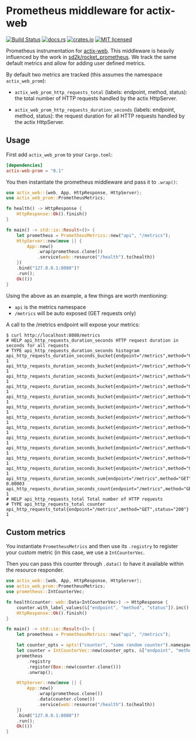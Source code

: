 # Prometheus middleware for actix-web

[![Build Status](https://travis-ci.org/nlopes/actix-web-prom.svg?branch=master)](https://travis-ci.org/nlopes/actix-web-prom)
[![docs.rs](https://docs.rs/actix-web-prom/badge.svg)](https://docs.rs/actix-web-prom)
[![crates.io](https://img.shields.io/crates/v/actix-web-prom.svg)](https://crates.io/crates/actix-web-prom)
[![MIT licensed](https://img.shields.io/badge/license-MIT-blue.svg)](https://github.com/nlopes/actix-web-prom/blob/master/LICENSE)

Prometheus instrumentation for [actix-web](https://github.com/actix/actix-web). This
middleware is heavily influenced by the work in
[sd2k/rocket_prometheus](https://github.com/sd2k/rocket_prometheus). We track the same
default metrics and allow for adding user defined metrics.

By default two metrics are tracked (this assumes the namespace `actix_web_prom`):

  - `actix_web_prom_http_requests_total` (labels: endpoint, method, status): the total number
   of HTTP requests handled by the actix HttpServer.

  - `actix_web_prom_http_requests_duration_seconds` (labels: endpoint, method, status): the
   request duration for all HTTP requests handled by the actix HttpServer.


## Usage

First add `actix_web_prom` to your `Cargo.toml`:

```toml
[dependencies]
actix-web-prom = "0.1"
```

You then instantiate the prometheus middleware and pass it to `.wrap()`:

```rust
use actix_web::{web, App, HttpResponse, HttpServer};
use actix_web_prom::PrometheusMetrics;

fn health() -> HttpResponse {
    HttpResponse::Ok().finish()
}

fn main() -> std::io::Result<()> {
    let prometheus = PrometheusMetrics::new("api", "/metrics");
    HttpServer::new(move || {
        App::new()
            .wrap(prometheus.clone())
            .service(web::resource("/health").to(health))
    })
    .bind("127.0.0.1:8080")?
    .run();
    Ok(())
}
```

Using the above as an example, a few things are worth mentioning:
 - `api` is the metrics namespace
 - `/metrics` will be auto exposed (GET requests only)

A call to the /metrics endpoint will expose your metrics:

```shell
$ curl http://localhost:8080/metrics
# HELP api_http_requests_duration_seconds HTTP request duration in seconds for all requests
# TYPE api_http_requests_duration_seconds histogram
api_http_requests_duration_seconds_bucket{endpoint="/metrics",method="GET",status="200",le="0.005"} 1
api_http_requests_duration_seconds_bucket{endpoint="/metrics",method="GET",status="200",le="0.01"} 1
api_http_requests_duration_seconds_bucket{endpoint="/metrics",method="GET",status="200",le="0.025"} 1
api_http_requests_duration_seconds_bucket{endpoint="/metrics",method="GET",status="200",le="0.05"} 1
api_http_requests_duration_seconds_bucket{endpoint="/metrics",method="GET",status="200",le="0.1"} 1
api_http_requests_duration_seconds_bucket{endpoint="/metrics",method="GET",status="200",le="0.25"} 1
api_http_requests_duration_seconds_bucket{endpoint="/metrics",method="GET",status="200",le="0.5"} 1
api_http_requests_duration_seconds_bucket{endpoint="/metrics",method="GET",status="200",le="1"} 1
api_http_requests_duration_seconds_bucket{endpoint="/metrics",method="GET",status="200",le="2.5"} 1
api_http_requests_duration_seconds_bucket{endpoint="/metrics",method="GET",status="200",le="5"} 1
api_http_requests_duration_seconds_bucket{endpoint="/metrics",method="GET",status="200",le="10"} 1
api_http_requests_duration_seconds_bucket{endpoint="/metrics",method="GET",status="200",le="+Inf"} 1
api_http_requests_duration_seconds_sum{endpoint="/metrics",method="GET",status="200"} 0.00003
api_http_requests_duration_seconds_count{endpoint="/metrics",method="GET",status="200"} 1
# HELP api_http_requests_total Total number of HTTP requests
# TYPE api_http_requests_total counter
api_http_requests_total{endpoint="/metrics",method="GET",status="200"} 1
```

## Custom metrics

You instantiate `PrometheusMetrics` and then use its `.registry` to register your custom
metric (in this case, we use a `IntCounterVec`.

Then you can pass this counter through `.data()` to have it available within the resource
responder.

```rust
use actix_web::{web, App, HttpResponse, HttpServer};
use actix_web_prom::PrometheusMetrics;
use prometheus::IntCounterVec;

fn health(counter: web::Data<IntCounterVec>) -> HttpResponse {
    counter.with_label_values(&["endpoint", "method", "status"]).inc();
    HttpResponse::Ok().finish()
}

fn main() -> std::io::Result<()> {
    let prometheus = PrometheusMetrics::new("api", "/metrics");

    let counter_opts = opts!("counter", "some random counter").namespace("api");
    let counter = IntCounterVec::new(counter_opts, &["endpoint", "method", "status"]).unwrap();
    prometheus
        .registry
        .register(Box::new(counter.clone()))
        .unwrap();

    HttpServer::new(move || {
        App::new()
            .wrap(prometheus.clone())
            .data(counter.clone())
            .service(web::resource("/health").to(health))
    })
    .bind("127.0.0.1:8080")?
    .run();
    Ok(())
}
```
